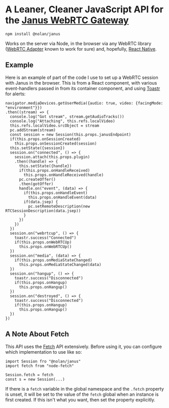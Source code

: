 # A Leaner, Cleaner JavaScript API for the [Janus WebRTC Gateway](https://janus.conf.meetecho.com/)

`npm install @nolan/janus`

Works on the server via Node, in the browser via any WebRTC library ([WebRTC Adapter](https://github.com/webrtc/adapter) known to work for sure) and, hopefully, [React Native](https://facebook.github.io/react-native/).

## Example

Here is an example of part of the code I use to set up a WebRTC session with Janus in the browser. This is from a React component, with various event-handlers passed in from its container component, and using [Toastr](https://github.com/CodeSeven/toastr) for alerts:

```
navigator.mediaDevices.getUserMedia({audio: true, video: {facingMode: "environment"}})
.then((stream) => {
  console.log("Got stream", stream.getAudioTracks())
  console.log("Attaching", this.refs.localVideo)
  this.refs.localVideo.srcObject = stream
  pc.addStream(stream)
  const session = new Session(this.props.janusEndpoint)
  if(this.props.onSessionCreated)
    this.props.onSessionCreated(session)
  this.setState({session})
  session.on("connected", () => {
    session.attach(this.props.plugin)
    .then((handle) => {
      this.setState({handle})
      if(this.props.onHandleReceived)
        this.props.onHandleReceived(handle)
      pc.createOffer()
      .then(gotOffer)
      handle.on("event", (data) => {
        if(this.props.onHandleEvent)
          this.props.onHandleEvent(data)
        if(data.jsep) {
          pc.setRemoteDescription(new RTCSessionDescription(data.jsep))
        }
      })
    })
  })
  session.on("webrtcup", () => {
    toastr.success("Connected")
    if(this.props.onWebRTCUp)
      this.props.onWebRTCUp()
  })
  session.on("media", (data) => {
    if(this.props.onMediaStateChanged)
      this.props.onMediaStateChanged(data)
  })
  session.on("hangup", () => {
    toastr.success("Disconnected")
    if(this.props.onHangup)
      this.props.onHangup()
  })
  session.on("destroyed", () => {
    toastr.success("Disconnected")
    if(this.props.onHangup)
      this.props.onHangup()
  })
})
```

## A Note About Fetch

This API uses the [Fetch](https://fetch.spec.whatwg.org/) API extensively. Before using it, you can configure which implementation to use like so:

```
import Session fro "@nolan/janus"
import fetch from "node-fetch"

Session.fetch = fetch
const s = new Session(...)
```

If there is a `fetch` variable in the global namespace and the `.fetch` property is unset, it will be set to the value of the `fetch` global when an instance is first created. If this isn't what you want, then set the property explicitly.
